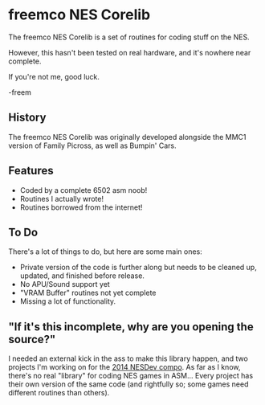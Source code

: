 freemco NES Corelib
===================
The freemco NES Corelib is a set of routines for coding stuff on the NES.

However, this hasn't been tested on real hardware, and it's nowhere near complete.

If you're not me, good luck.

-freem

## History
The freemco NES Corelib was originally developed alongside the MMC1 version of
Family Picross, as well as Bumpin' Cars.

## Features
- Coded by a complete 6502 asm noob!
- Routines I actually wrote!
- Routines borrowed from the internet!

## To Do
There's a lot of things to do, but here are some main ones:
- Private version of the code is further along but needs to be cleaned up, updated, and finished before release.
- No APU/Sound support yet
- "VRAM Buffer" routines not yet complete
- Missing a lot of functionality.

## "If it's this incomplete, why are you opening the source?"
I needed an external kick in the ass to make this library happen, and two projects I'm working on for the [2014 NESDev compo](http://nesdevcompo.nintendoage.com/contest14/).
As far as I know, there's no real "library" for coding NES games in ASM... Every project has their own version of the same code (and rightfully so; some games need different routines than others).
